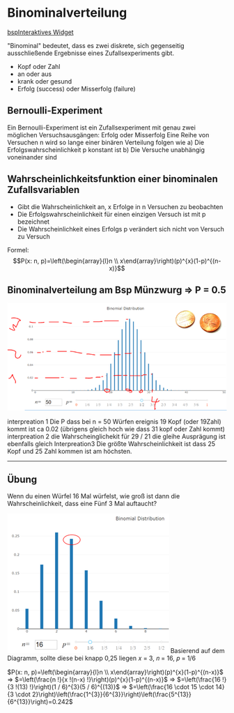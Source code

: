 
# Binominalverteilung

[bspInteraktives Widget](https://matheguru.com/stochastik/binomialverteilung.html)

"Binominal" bedeutet, dass es zwei diskrete, sich gegenseitig ausschließende Ergebnisse eines Zufallsexperiments gibt.
* Kopf oder Zahl
* an oder aus
* krank oder gesund
* Erfolg (success) oder Misserfolg (failure)

## Bernoulli-Experiment
Ein Bernoulli-Experiment ist ein Zufallsexperiment mit genau zwei möglichen Versuchsausgängen: Erfolg oder Misserfolg
Eine Reihe von Versuchen n wird so lange einer binären Verteilung folgen wie
	a) Die Erfolgswahrscheinlichkeit p konstant ist 
	b) Die Versuche unabhängig voneinander sind 

## Wahrscheinlichkeitsfunktion einer binominalen Zufallsvariablen

* Gibt die Wahrscheinlichkeit an, x Erfolge in n Versuchen zu beobachten
* Die Erfolgswahrscheinlichkeit für einen einzigen Versuch ist mit p bezeichnet
* Die Wahrscheinlichkeit eines Erfolgs p verändert sich nicht von Versuch zu Versuch

Formel:
$$P(x: n, p)=\left(\begin{array}{l}n \\ x\end{array}\right)(p)^{x}(1-p)^{(n-x)}$$

## Binominalverteilung am Bsp Münzwurg => P = 0.5

![](imgs/2020-03-25-14-20-56.png)

interpreation 1
Die P dass bei n = 50 Würfen ereignis 19 Kopf (oder 19Zahl) kommt ist ca 0.02 (übrigens gleich hoch wie dass 31 kopf oder Zahl kommt)
interpreation 2
die Wahrscheinglichekit für 29 / 21 die gleihe Ausprägung ist ebenfalls gleich
Interpreation3 
Die größte Wahrscheinlichkeit ist dass 25 Kopf und 25 Zahl kommen ist am höchsten. 
<hr>

## Übung
Wenn du einen Würfel 16 Mal würfelst, wie groß ist dann die Wahrscheinlichkeit, dass eine Fünf 3 Mal auftaucht?

![](imgs/2020-03-25-14-23-29.png)
Basierend auf dem Diagramm, sollte diese bei knapp 0,25 liegen
𝑥 = 3, 𝑛 = 16, 𝑝 = 1/6


$P(x: n, p)=\left(\begin{array}{l}n \\ x\end{array}\right)(p)^{x}(1-p)^{(n-x)}$ => $=\left(\frac{n !}{x !(n-x) !}\right)(p)^{x}(1-p)^{(n-x)}$ => $=\left(\frac{16 !}{3 !(13) !}\right)(1 / 6)^{3}(5 / 6)^{(13)}$ => $=\left(\frac{16 \cdot 15 \cdot 14}{3 \cdot 2}\right)\left(\frac{1^{3}}{6^{3}}\right)\left(\frac{5^{13}}{6^{13}}\right)=0.242$




